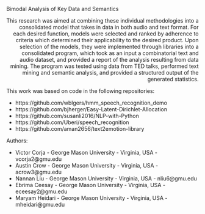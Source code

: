 Bimodal Analysis of Key Data and Semantics

<div style="text-align: right">This research was aimed at combining these individual methodologies into a consolidated model that takes in data in both audio and text format. For each desired function, models were selected and ranked by adherence to criteria which determined their applicability to the desired product. Upon selection of the models, they were implemented through libraries into a consolidated program, which took as an input a combinatorial text and audio dataset, and provided a report of the analysis resulting from data mining. The program was tested using data from TED talks, performed text mining and semantic analysis, and provided a structured output of the generated statistics.</div>

This work was based on code in the following repositories:
<ul>
<li>https://github.com/wblgers/hmm_speech_recognition_demo</li>
<li>https://github.com/bjherger/Easy-Latent-Dirichlet-Allocation</li>
<li>https://github.com/susanli2016/NLP-with-Python</li>
<li>https://github.com/Uberi/speech_recognition</li>
<li>https://github.com/aman2656/text2emotion-library</li>
</ul>

Authors:
<ul>
<li>Victor Corja - George Mason University - Virginia, USA - vcorja2@gmu.edu</li>
<li>Austin Crow - George Mason University - Virginia, USA - acrow3@gmu.edu</li>
<li>Nannan Liu - George Mason University - Virginia, USA - nliu6@gmu.edu</li>
<li>Ebrima Ceesay - George Mason University - Virginia, USA - eceesay2@gmu.edu</li>
<li>Maryam Heidari - George Mason University - Virginia, USA - mheidari@gmu.edu</li>
</ul>

